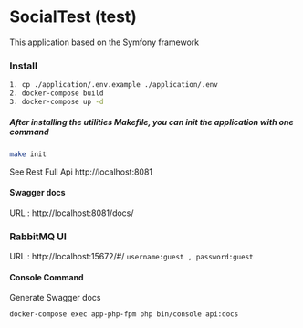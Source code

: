 SocialTest (test)
=
This application based on the Symfony framework


### Install


```bash
1. cp ./application/.env.example ./application/.env
2. docker-compose build
3. docker-compose up -d
```

##### After installing the utilities Makefile, you can init the application with one command

```bash
make init
```


See Rest Full Api http://localhost:8081
#### Swagger docs
URL : http://localhost:8081/docs/

### RabbitMQ UI
URL : http://localhost:15672/#/
``username:guest , password:guest``
#### Console Command
Generate Swagger docs
```
docker-compose exec app-php-fpm php bin/console api:docs
```